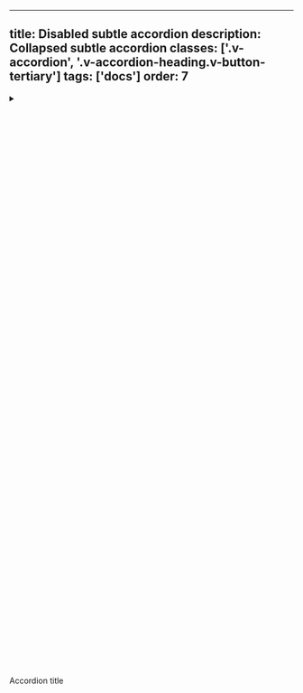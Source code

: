 <!--
 *              © 2025 Visa
 *
 * Licensed under the Apache License, Version 2.0 (the "License");
 * you may not use this file except in compliance with the License.
 * You may obtain a copy of the License at
 *
 *         http://www.apache.org/licenses/LICENSE-2.0
 *
 * Unless required by applicable law or agreed to in writing, software
 * distributed under the License is distributed on an "AS IS" BASIS,
 * WITHOUT WARRANTIES OR CONDITIONS OF ANY KIND, either express or implied.
 * See the License for the specific language governing permissions and
 * limitations under the License.
 *
 -->
---
title: Disabled subtle accordion
description: Collapsed subtle accordion
classes: ['.v-accordion', '.v-accordion-heading.v-button-tertiary']
tags: ['docs']
order: 7
---

<details class="v-accordion">
  <summary class="v-button v-button-tertiary v-accordion-heading v-typography-body-2-medium"tabIndex="-1" aria-disabled="true" style="--v-button-default-background: transparent; --v-button-default-gap: 2px; --v-button-default-padding-inline: 8px">
    <svg aria-hidden="true" class="v-icon v-icon-visa v-icon-tiny v-accordion-toggle-icon v-accordion-toggle-icon-closed" focusable="false" viewbox="0 0 16 16">
      <use href="#visa-chevron-right-tiny">
      </use>
    </svg>
    <svg aria-hidden="true" class="v-icon v-icon-visa v-icon-tiny v-accordion-toggle-icon v-accordion-toggle-icon-open" focusable="false" viewbox="0 0 16 16">
      <use href="#visa-chevron-down-tiny">
      </use>
    </svg>
    Accordion title
  </summary>
  <div class="v-accordion-panel" style="--v-accordion-panel-background-color: transparent; --v-accordion-panel-border-size: 0px; --v-accordion-panel-padding-inline: 32px">
    <p>This is required text that describes the accordion section in more detail.</p>
  </div>
</details>
